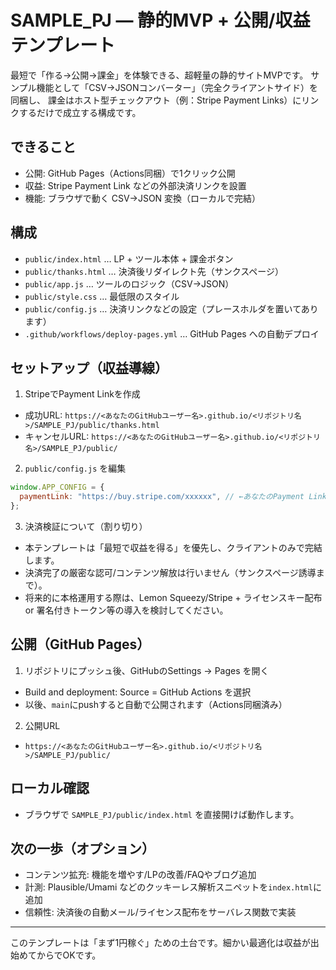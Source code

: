 # SAMPLE_PJ — 静的MVP + 公開/収益テンプレート

最短で「作る→公開→課金」を体験できる、超軽量の静的サイトMVPです。
サンプル機能として「CSV→JSONコンバーター」（完全クライアントサイド）を同梱し、
課金はホスト型チェックアウト（例：Stripe Payment Links）にリンクするだけで成立する構成です。

## できること
- 公開: GitHub Pages（Actions同梱）で1クリック公開
- 収益: Stripe Payment Link などの外部決済リンクを設置
- 機能: ブラウザで動く CSV→JSON 変換（ローカルで完結）

## 構成
- `public/index.html` … LP + ツール本体 + 課金ボタン
- `public/thanks.html` … 決済後リダイレクト先（サンクスページ）
- `public/app.js` … ツールのロジック（CSV→JSON）
- `public/style.css` … 最低限のスタイル
- `public/config.js` … 決済リンクなどの設定（プレースホルダを置いてあります）
- `.github/workflows/deploy-pages.yml` … GitHub Pages への自動デプロイ

## セットアップ（収益導線）
1) StripeでPayment Linkを作成
- 成功URL: `https://<あなたのGitHubユーザー名>.github.io/<リポジトリ名>/SAMPLE_PJ/public/thanks.html`
- キャンセルURL: `https://<あなたのGitHubユーザー名>.github.io/<リポジトリ名>/SAMPLE_PJ/public/`

2) `public/config.js` を編集
```js
window.APP_CONFIG = {
  paymentLink: "https://buy.stripe.com/xxxxxx", // ←あなたのPayment Link URL
};
```

3) 決済検証について（割り切り）
- 本テンプレートは「最短で収益を得る」を優先し、クライアントのみで完結します。
- 決済完了の厳密な認可/コンテンツ解放は行いません（サンクスページ誘導まで）。
- 将来的に本格運用する際は、Lemon Squeezy/Stripe + ライセンスキー配布 or 署名付きトークン等の導入を検討してください。

## 公開（GitHub Pages）
1) リポジトリにプッシュ後、GitHubのSettings → Pages を開く
- Build and deployment: Source = GitHub Actions を選択
- 以後、`main`にpushすると自動で公開されます（Actions同梱済み）

2) 公開URL
- `https://<あなたのGitHubユーザー名>.github.io/<リポジトリ名>/SAMPLE_PJ/public/`

## ローカル確認
- ブラウザで `SAMPLE_PJ/public/index.html` を直接開けば動作します。

## 次の一歩（オプション）
- コンテンツ拡充: 機能を増やす/LPの改善/FAQやブログ追加
- 計測: Plausible/Umami などのクッキーレス解析スニペットを`index.html`に追加
- 信頼性: 決済後の自動メール/ライセンス配布をサーバレス関数で実装

---
このテンプレートは「まず1円稼ぐ」ための土台です。細かい最適化は収益が出始めてからでOKです。
